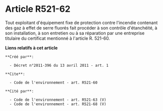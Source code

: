 # Article R521-62

Tout exploitant d'équipement fixe de protection contre l'incendie contenant des gaz à effet de serre fluorés fait procéder à
son contrôle d'étanchéité, à son installation, à son entretien ou à sa réparation par une entreprise titulaire du certificat
mentionné à l'article R. 521-60.

**Liens relatifs à cet article**

	**Créé par**:

	  - Décret n°2011-396 du 13 avril 2011 - art. 1

	**Cite**:

	  - Code de l'environnement - art. R521-60

	**Cité par**:

	  - Code de l'environnement - art. R521-63 (V)
	  - Code de l'environnement - art. R521-68 (V)
